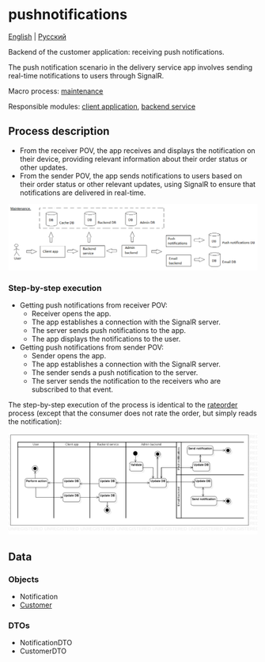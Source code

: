 # pushnotifications

[English](pushnotifications.md) | [Русский](pushnotifications.ru.md)

Backend of the customer application: receiving push notifications.

The push notification scenario in the delivery service app involves sending real-time notifications to users through SignalR. 

Macro process: [maintenance](../../macroprocesses/maintenance.md)

Responsible modules: [client application](../../frontend/customerclient.md), [backend service](../../backend/customerbackend.md)

## Process description

- From the receiver POV, the app receives and displays the notification on their device, providing relevant information about their order status or other updates.
- From the sender POV, the app sends notifications to users based on their order status or other relevant updates, using SignalR to ensure that notifications are delivered in real-time.

![maintenance_overall](../../img/maintenance_overall.png)

### Step-by-step execution

- Getting push notifications from receiver POV:
    - Receiver opens the app.
    - The app establishes a connection with the SignalR server.
    - The server sends push notifications to the app.
    - The app displays the notifications to the user.
- Getting push notifications from sender POV:
    - Sender opens the app.
    - The app establishes a connection with the SignalR server.
    - The sender sends a push notification to the server.
    - The server sends the notification to the receivers who are subscribed to that event.

The step-by-step execution of the process is identical to the [rateorder](rateorder.md) process (except that the consumer does not rate the order, but simply reads the notification):

![customer.rateorder](../../img/activitydiagrams/customer.rateorder.png)

## Data

### Objects 

- Notification
- [Customer](https://github.com/alexeysp11/workflow-lib/blob/main/docs/Models/Business/Customers/Customer.md)

### DTOs

- NotificationDTO
- CustomerDTO
